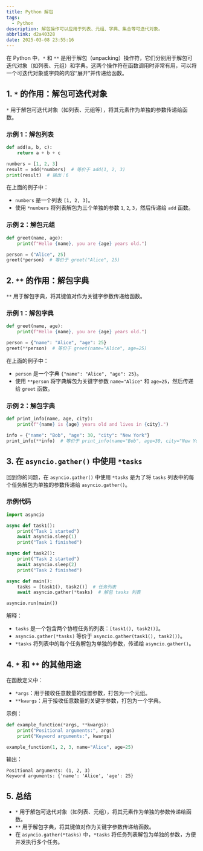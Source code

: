 ```yaml
---
title: Python 解包
tags:
  - Python
description: 解包操作可以应用于列表、元组、字典、集合等可迭代对象。
abbrlink: d2a40328
date: 2025-03-08 23:55:16
---
```


在 Python 中，`*` 和 `**` 是用于解包（unpacking）操作符，它们分别用于解包可迭代对象（如列表、元组）和字典。这两个操作符在函数调用时非常有用，可以将一个可迭代对象或字典的内容“展开”并传递给函数。

## 1. `*` 的作用：解包可迭代对象

`*` 用于解包可迭代对象（如列表、元组等），将其元素作为单独的参数传递给函数。

### 示例 1：解包列表

```python
def add(a, b, c):
    return a + b + c

numbers = [1, 2, 3]
result = add(*numbers)  # 等价于 add(1, 2, 3)
print(result)  # 输出：6
```

在上面的例子中：

- `numbers` 是一个列表 `[1, 2, 3]`。
- 使用 `*numbers` 将列表解包为三个单独的参数 `1`, `2`, `3`，然后传递给 `add` 函数。

### 示例 2：解包元组

```python
def greet(name, age):
    print(f"Hello {name}, you are {age} years old.")

person = ("Alice", 25)
greet(*person)  # 等价于 greet("Alice", 25)
```

## 2. `**` 的作用：解包字典

`**` 用于解包字典，将其键值对作为关键字参数传递给函数。

### 示例 1：解包字典

```python
def greet(name, age):
    print(f"Hello {name}, you are {age} years old.")

person = {"name": "Alice", "age": 25}
greet(**person)  # 等价于 greet(name="Alice", age=25)
```

在上面的例子中：

- `person` 是一个字典 `{"name": "Alice", "age": 25}`。
- 使用 `**person` 将字典解包为关键字参数 `name="Alice"` 和 `age=25`，然后传递给 `greet` 函数。

### 示例 2：解包字典

```python
def print_info(name, age, city):
    print(f"{name} is {age} years old and lives in {city}.")

info = {"name": "Bob", "age": 30, "city": "New York"}
print_info(**info)  # 等价于 print_info(name="Bob", age=30, city="New York")
```

## 3. 在 `asyncio.gather()` 中使用 `*tasks`

回到你的问题，在 `asyncio.gather()` 中使用 `*tasks` 是为了将 `tasks` 列表中的每个任务解包为单独的参数传递给 `asyncio.gather()`。

### 示例代码

```python
import asyncio

async def task1():
    print("Task 1 started")
    await asyncio.sleep(1)
    print("Task 1 finished")

async def task2():
    print("Task 2 started")
    await asyncio.sleep(2)
    print("Task 2 finished")

async def main():
    tasks = [task1(), task2()]  # 任务列表
    await asyncio.gather(*tasks)  # 解包 tasks 列表

asyncio.run(main())
```

解释：

- `tasks` 是一个包含两个协程任务的列表：`[task1(), task2()]`。
- `asyncio.gather(*tasks)` 等价于 `asyncio.gather(task1(), task2())`。
- `*tasks` 将列表中的每个任务解包为单独的参数，传递给 `asyncio.gather()`。

## 4. `*` 和 `**` 的其他用途

在函数定义中：

- `*args`：用于接收任意数量的位置参数，打包为一个元组。
- `**kwargs`：用于接收任意数量的关键字参数，打包为一个字典。

示例：

```python
def example_function(*args, **kwargs):
    print("Positional arguments:", args)
    print("Keyword arguments:", kwargs)

example_function(1, 2, 3, name="Alice", age=25)
```

输出：

```
Positional arguments: (1, 2, 3)
Keyword arguments: {'name': 'Alice', 'age': 25}
```

## 5. 总结

- `*` 用于解包可迭代对象（如列表、元组），将其元素作为单独的参数传递给函数。
- `**` 用于解包字典，将其键值对作为关键字参数传递给函数。
- 在 `asyncio.gather(*tasks)` 中，`*tasks` 将任务列表解包为单独的参数，方便并发执行多个任务。
